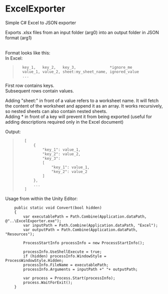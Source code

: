 # ExcelExporter
Simple C# Excel to JSON exporter<br>

Exports .xlsx files from an input folder (arg0) into an output folder in JSON format (arg1)<br><br>

Format looks like this:<br>
In Excel:<br>
>       key_1,   key_2,   key_3,               *ignore_me
>       value_1, value_2, sheet:my_sheet_name, ignored_value
>       ...

First row contains keys.<br>
Subsequent rows contain values.<br>

Adding "sheet:" in front of a value refers to a worksheet name. It will fetch the content of the worksheet and append it as an array. It works recursively, so nested sheets can also contain nested sheets.<br>
Adding \* in front of a key will prevent it from being exported (useful for adding descriptions required only in the Excel document)<br>

Output:<br>
>        [
>            {
>                "key_1": value_1,
>                "key_2": value_2,
>                "key_3":
>                [
>                    "key_1": value_1,
>                    "key_2": value_2
>                ]
>            },
>            ...
>        ]

Usage from within the Unity Editor:<br>

        public static void Convert(bool hidden)
        {
            var executablePath = Path.Combine(Application.dataPath, @"..\ExcelExporter.exe");
            var inputPath = Path.Combine(Application.dataPath, "Excel");
            var outputPath = Path.Combine(Application.dataPath, "Resources");

            ProcessStartInfo processInfo = new ProcessStartInfo();

            processInfo.UseShellExecute = true;
            if (hidden) processInfo.WindowStyle = ProcessWindowStyle.Hidden;
            processInfo.FileName = executablePath;
            processInfo.Arguments = inputPath +" "+ outputPath;

            var process = Process.Start(processInfo);
            process.WaitForExit();
        }
